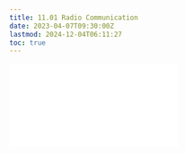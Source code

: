 ```yaml
---
title: 11.01 Radio Communication
date: 2023-04-07T09:30:00Z
lastmod: 2024-12-04T06:11:27
toc: true
---
```


![Link to included file content](../../../../arduino/radio-communication.md)

